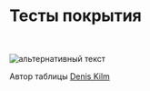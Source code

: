 # Тесты покрытия

<br/>

![альтернативный текст](/assets/images/wiki/helpful/wifi-tests/main.png)

Автор таблицы [Denis Kilm](https://t.me/Eiscal)